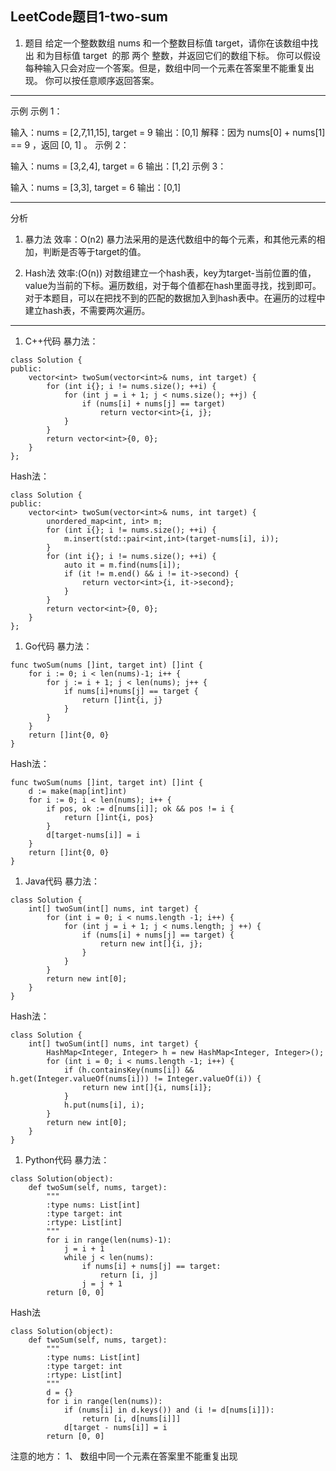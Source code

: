 LeetCode题目1-two-sum
---
1. 题目 
给定一个整数数组 nums 和一个整数目标值 target，请你在该数组中找出 和为目标值 target  的那 两个 整数，并返回它们的数组下标。
你可以假设每种输入只会对应一个答案。但是，数组中同一个元素在答案里不能重复出现。
你可以按任意顺序返回答案。

---
示例
示例 1：

输入：nums = [2,7,11,15], target = 9
输出：[0,1]
解释：因为 nums[0] + nums[1] == 9 ，返回 [0, 1] 。
示例 2：

输入：nums = [3,2,4], target = 6
输出：[1,2]
示例 3：

输入：nums = [3,3], target = 6
输出：[0,1]

---
分析
1. 暴力法
效率：O(n2)
	暴力法采用的是迭代数组中的每个元素，和其他元素的相加，判断是否等于target的值。
	
    <!--
    1. 如下图所示，
    1. ①值指向第一个值，②指向下一个值
    1. 把①指向值和②指向的值相加是否等于目标值。如果等于目标值，返回下标，结束。
    1. ②向后移动，重复步骤3。
    1. 当②移动到nums的最后。①往后移动一个单位，跳到步骤1
    [//]: #(![Alt text](baoli.png))
    <div align=center><img src="baoli1.jpg" width="  "></div>
    <div align=center><img src="流程图.jpg" width="  "></div>
    <video id="video" controls="" preload="none" >
        <source id="mp4" src="./1-two-sum.mp4" type="video/mp4">
    </video>
    ![](1-two-sum.mp4_20210817_111340.gif)
    -->

1. Hash法
效率:(O(n))
	对数组建立一个hash表，key为target-当前位置的值，value为当前的下标。遍历数组，对于每个值都在hash里面寻找，找到即可。
	对于本题目，可以在把找不到的匹配的数据加入到hash表中。在遍历的过程中建立hash表，不需要两次遍历。

---
1. C++代码
暴力法：
```
class Solution {
public:
	vector<int> twoSum(vector<int>& nums, int target) {
		for (int i{}; i != nums.size(); ++i) {
			for (int j = i + 1; j < nums.size(); ++j) {
				if (nums[i] + nums[j] == target)
					return vector<int>{i, j};
			}
		}
		return vector<int>{0, 0};
	}
};
```
Hash法：
```
class Solution {
public:
	vector<int> twoSum(vector<int>& nums, int target) {
		unordered_map<int, int> m;
		for (int i{}; i != nums.size(); ++i) {
			m.insert(std::pair<int,int>(target-nums[i], i));
		}
		for (int i{}; i != nums.size(); ++i) {
			auto it = m.find(nums[i]);
			if (it != m.end() && i != it->second) {
				return vector<int>{i, it->second};
			}
		}
		return vector<int>{0, 0};
	}
};
```

1. Go代码
暴力法：
```
func twoSum(nums []int, target int) []int {
	for i := 0; i < len(nums)-1; i++ {
		for j := i + 1; j < len(nums); j++ {
			if nums[i]+nums[j] == target {
				return []int{i, j}
			}
		}
	}
	return []int{0, 0}
}
```

Hash法：
```
func twoSum(nums []int, target int) []int {
	d := make(map[int]int)
	for i := 0; i < len(nums); i++ {
		if pos, ok := d[nums[i]]; ok && pos != i {
			return []int{i, pos}
		}
		d[target-nums[i]] = i
	}
	return []int{0, 0}
}
```

1. Java代码
暴力法：
```
class Solution {
    int[] twoSum(int[] nums, int target) {
        for (int i = 0; i < nums.length -1; i++) {
            for (int j = i + 1; j < nums.length; j ++) {
                if (nums[i] + nums[j] == target) {
                    return new int[]{i, j};
                }
            }
        }
        return new int[0];
    }
}
```

Hash法：
```
class Solution {
    int[] twoSum(int[] nums, int target) {
        HashMap<Integer, Integer> h = new HashMap<Integer, Integer>();
        for (int i = 0; i < nums.length -1; i++) {
            if (h.containsKey(nums[i]) && h.get(Integer.valueOf(nums[i])) != Integer.valueOf(i)) {
                return new int[]{i, nums[i]};
            }
            h.put(nums[i], i);
        }
        return new int[0];
    }
}
```

1. Python代码
暴力法：
```
class Solution(object):
    def twoSum(self, nums, target):
        """
        :type nums: List[int]
        :type target: int
        :rtype: List[int]
        """
        for i in range(len(nums)-1):
            j = i + 1
            while j < len(nums):
                if nums[i] + nums[j] == target:
                    return [i, j]
                j = j + 1
        return [0, 0]
```

Hash法
```
class Solution(object):
    def twoSum(self, nums, target):
        """
        :type nums: List[int]
        :type target: int
        :rtype: List[int]
        """
        d = {}
        for i in range(len(nums)):
            if (nums[i] in d.keys()) and (i != d[nums[i]]):
                return [i, d[nums[i]]]
            d[target - nums[i]] = i
        return [0, 0]
```


注意的地方：
1、 数组中同一个元素在答案里不能重复出现